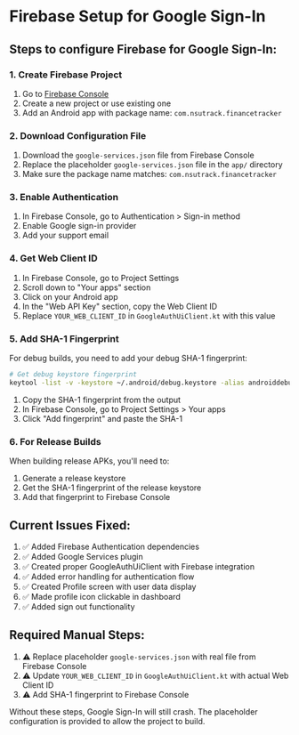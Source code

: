 # Firebase Setup for Google Sign-In

## Steps to configure Firebase for Google Sign-In:

### 1. Create Firebase Project
1. Go to [Firebase Console](https://console.firebase.google.com/)
2. Create a new project or use existing one
3. Add an Android app with package name: `com.nsutrack.financetracker`

### 2. Download Configuration File
1. Download the `google-services.json` file from Firebase Console
2. Replace the placeholder `google-services.json` file in the `app/` directory
3. Make sure the package name matches: `com.nsutrack.financetracker`

### 3. Enable Authentication
1. In Firebase Console, go to Authentication > Sign-in method
2. Enable Google sign-in provider
3. Add your support email

### 4. Get Web Client ID
1. In Firebase Console, go to Project Settings
2. Scroll down to "Your apps" section
3. Click on your Android app
4. In the "Web API Key" section, copy the Web Client ID
5. Replace `YOUR_WEB_CLIENT_ID` in `GoogleAuthUiClient.kt` with this value

### 5. Add SHA-1 Fingerprint
For debug builds, you need to add your debug SHA-1 fingerprint:

```bash
# Get debug keystore fingerprint
keytool -list -v -keystore ~/.android/debug.keystore -alias androiddebugkey -storepass android -keypass android
```

1. Copy the SHA-1 fingerprint from the output
2. In Firebase Console, go to Project Settings > Your apps
3. Click "Add fingerprint" and paste the SHA-1

### 6. For Release Builds
When building release APKs, you'll need to:
1. Generate a release keystore
2. Get the SHA-1 fingerprint of the release keystore
3. Add that fingerprint to Firebase Console

## Current Issues Fixed:

1. ✅ Added Firebase Authentication dependencies
2. ✅ Added Google Services plugin 
3. ✅ Created proper GoogleAuthUiClient with Firebase integration
4. ✅ Added error handling for authentication flow
5. ✅ Created Profile screen with user data display
6. ✅ Made profile icon clickable in dashboard
7. ✅ Added sign out functionality

## Required Manual Steps:

1. ⚠️ Replace placeholder `google-services.json` with real file from Firebase Console
2. ⚠️ Update `YOUR_WEB_CLIENT_ID` in `GoogleAuthUiClient.kt` with actual Web Client ID
3. ⚠️ Add SHA-1 fingerprint to Firebase Console

Without these steps, Google Sign-In will still crash. The placeholder configuration is provided to allow the project to build.